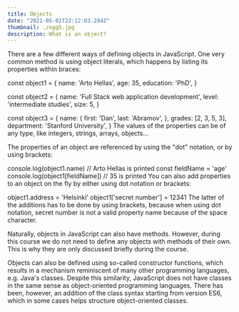 ```yaml
---
title: Objects
date: "2021-05-01T22:12:03.284Z"
thumbnail: ./egg5.jpg
description: What is an object?
---
```


There are a few different ways of defining objects in JavaScript. One very common method is using object literals, which happens by listing its properties within braces:

const object1 = {
name: 'Arto Hellas',
age: 35,
education: 'PhD',
}

const object2 = {
name: 'Full Stack web application development',
level: 'intermediate studies',
size: 5,
}

const object3 = {
name: {
first: 'Dan',
last: 'Abramov',
},
grades: [2, 3, 5, 3],
department: 'Stanford University',
}
The values of the properties can be of any type, like integers, strings, arrays, objects...

The properties of an object are referenced by using the "dot" notation, or by using brackets:

console.log(object1.name) // Arto Hellas is printed
const fieldName = 'age'
console.log(object1[fieldName]) // 35 is printed
You can also add properties to an object on the fly by either using dot notation or brackets:

object1.address = 'Helsinki'
object1['secret number'] = 12341
The latter of the additions has to be done by using brackets, because when using dot notation, secret number is not a valid property name because of the space character.

Naturally, objects in JavaScript can also have methods. However, during this course we do not need to define any objects with methods of their own. This is why they are only discussed briefly during the course.

Objects can also be defined using so-called constructor functions, which results in a mechanism reminiscent of many other programming languages, e.g. Java's classes. Despite this similarity, JavaScript does not have classes in the same sense as object-oriented programming languages. There has been, however, an addition of the class syntax starting from version ES6, which in some cases helps structure object-oriented classes.
